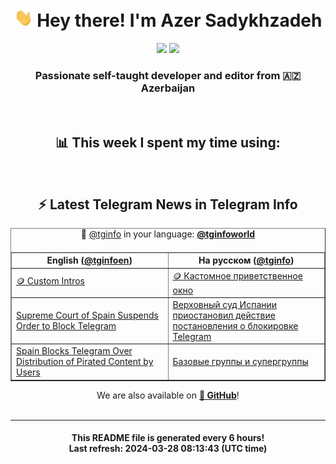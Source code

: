 <div align="center">
	<div>
		<h1>
      <img src="./assets/hi.gif" width="30px"> Hey there! I'm Azer Sadykhzadeh
    </h1>
    <img height="18" src="https://komarev.com/ghpvc/?username=sadykhzadeh&label=Views&color=2081c1&style=flat-square" />
		<a href="https://wakatime.com/Azer"> <img height="18" src="https://wakatime.com/badge/user/f80ae27a-c328-426f-a381-bc84136e2dd6.svg" /> </a>
    <h3>
      Passionate self-taught developer and editor from 🇦🇿 Azerbaijan
    </h3>
  </div>
  <br>

<h2>📊 This week I spent my time using:</h2>

<!--START_SECTION:waka-->
<!--END_SECTION:waka-->

<br>

<h2>⚡️ Latest Telegram News in Telegram Info</h2>
  <table border>
		<tr>
			<th width="50%">English (<a href="https://t.me/tginfoen">@tginfoen</a>)</th>
			<th>На русском (<a href="https://t.me/tginfo">@tginfo</a>)</th>
		</tr>
		<caption>🚩 <a href="https://t.me/tginfo">@tginfo</a> in your language: <a href="https://t.me/tginfoworld"><b>@tginfoworld</b></a><caption/>
  <tr><td><a href="https://t.me/tginfoen/1877">🪙 Custom Intros</a></td>
    <td><a href="https://t.me/tginfo/3971">🪙 Кастомное приветственное окно</a></td></tr><tr><td><a href="https://t.me/tginfoen/1876">Supreme Court of Spain Suspends Order to Block Telegram</a></td>
    <td><a href="https://t.me/tginfo/3970">Верховный суд Испании приостановил действие постановления о блокировке Telegram</a></td></tr><tr><td><a href="https://t.me/tginfoen/1875">Spain Blocks Telegram Over Distribution of Pirated Content by Users</a></td>
    <td><a href="https://t.me/tginfo/3969">Базовые группы и супергруппы</a></td></tr>
</table>
We are also available on <a href="https://github.com/tginfo"><b>🐙 GitHub</b></a>!
</div>

<br>
<hr>
<h4 align="center">This README file is generated <b>every 6 hours</b>!</br>Last refresh: <b>2024-03-28 08:13:43 (UTC time)</b></h4>

